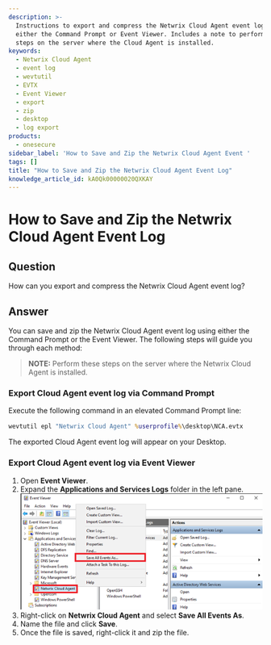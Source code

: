 ```yaml
---
description: >-
  Instructions to export and compress the Netwrix Cloud Agent event log using
  either the Command Prompt or Event Viewer. Includes a note to perform these
  steps on the server where the Cloud Agent is installed.
keywords:
  - Netwrix Cloud Agent
  - event log
  - wevtutil
  - EVTX
  - Event Viewer
  - export
  - zip
  - desktop
  - log export
products:
  - onesecure
sidebar_label: 'How to Save and Zip the Netwrix Cloud Agent Event '
tags: []
title: "How to Save and Zip the Netwrix Cloud Agent Event Log"
knowledge_article_id: kA0Qk00000020QXKAY
---
```


# How to Save and Zip the Netwrix Cloud Agent Event Log

## Question

How can you export and compress the Netwrix Cloud Agent event log?

## Answer

You can save and zip the Netwrix Cloud Agent event log using either the Command Prompt or the Event Viewer. The following steps will guide you through each method:

> **NOTE:** Perform these steps on the server where the Netwrix Cloud Agent is installed.

### Export Cloud Agent event log via Command Prompt

Execute the following command in an elevated Command Prompt line:

```bat
wevtutil epl "Netwrix Cloud Agent" %userprofile%\desktop\NCA.evtx
```

The exported Cloud Agent event log will appear on your Desktop.

### Export Cloud Agent event log via Event Viewer

1. Open **Event Viewer**.
2. Expand the **Applications and Services Logs** folder in the left pane.  
   ![WINWORD_d4dzmyjY6t.png](./images/ka0Qk000000Cr3l_0EMQk00000AdKCR.png)
3. Right-click on **Netwrix Cloud Agent** and select **Save All Events As**.
4. Name the file and click **Save**.
5. Once the file is saved, right-click it and zip the file.
